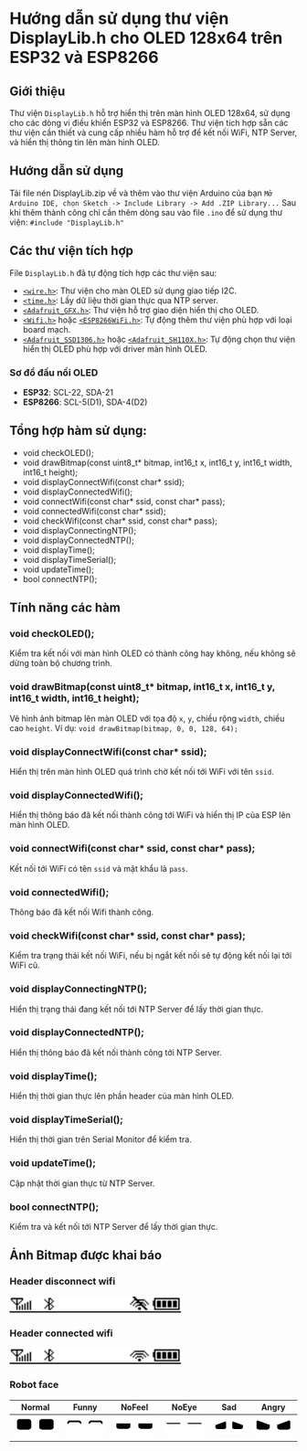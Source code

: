 # Hướng dẫn sử dụng thư viện DisplayLib.h cho OLED 128x64 trên ESP32 và ESP8266

## Giới thiệu
Thư viện `DisplayLib.h` hỗ trợ hiển thị trên màn hình OLED 128x64, sử dụng cho các dòng vi điều khiển ESP32 và ESP8266. Thư viện tích hợp sẵn các thư viện cần thiết và cung cấp nhiều hàm hỗ trợ để kết nối WiFi, NTP Server, và hiển thị thông tin lên màn hình OLED.

## Hướng dẫn sử dụng
Tải file nén DisplayLib.zip về và thêm vào thư viện Arduino của bạn `Mở Arduino IDE, chọn Sketch -> Include Library -> Add .ZIP Library...`
Sau khi thêm thành công chỉ cần thêm dòng sau vào file `.ino` để sử dụng thư viện:
`#include "DisplayLib.h"`

## Các thư viện tích hợp
File `DisplayLib.h` đã tự động tích hợp các thư viện sau:
- [`<wire.h>`](https://github.com/codebendercc/arduino-library-files/blob/master/libraries/Wire/Wire.h): Thư viện cho màn OLED sử dụng giao tiếp I2C.
- [`<time.h>`](https://github.com/ebrevdo/arduino/blob/master/libraries/Time/Time.h): Lấy dữ liệu thời gian thực qua NTP server.
- [`<Adafruit_GFX.h>`](https://github.com/adafruit/Adafruit-GFX-Library): Thư viện hỗ trợ giao diện hiển thị cho OLED.
- [`<Wifi.h>`](https://github.com/espressif/arduino-esp32/blob/master/libraries/WiFi/src/WiFi.h) hoặc [`<ESP8266WiFi.h>`](https://github.com/esp8266/Arduino/blob/master/libraries/ESP8266WiFi/src/ESP8266WiFi.h): Tự động thêm thư viện phù hợp với loại board mạch.
- [`<Adafruit_SSD1306.h>`](https://github.com/adafruit/Adafruit_SSD1306) hoặc [`<Adafruit_SH110X.h>`](https://github.com/adafruit/Adafruit_SH110x): Tự động chọn thư viện hiển thị OLED phù hợp với driver màn hình OLED.

### Sơ đồ đấu nối OLED
- **ESP32**: SCL-22, SDA-21
- **ESP8266**: SCL-5(D1), SDA-4(D2)

## Tổng hợp hàm sử dụng:
- void checkOLED();
- void drawBitmap(const uint8_t* bitmap, int16_t x, int16_t y, int16_t width, int16_t height);
- void displayConnectWifi(const char* ssid);
- void displayConnectedWifi();
- void connectWifi(const char* ssid, const char* pass);
- void connectedWifi(const char* ssid);
- void checkWifi(const char* ssid, const char* pass);
- void displayConnectingNTP();
- void displayConnectedNTP();
- void displayTime();
- void displayTimeSerial();
- void updateTime();
- bool connectNTP();

## Tính năng các hàm
### void checkOLED();
Kiểm tra kết nối với màn hình OLED có thành công hay không, nếu không sẽ dừng toàn bộ chương trình.

### void drawBitmap(const uint8_t* bitmap, int16_t x, int16_t y, int16_t width, int16_t height);
Vẽ hình ảnh bitmap lên màn OLED với tọa độ `x`, `y`, chiều rộng `width`, chiều cao `height`.
Ví dụ: `void drawBitmap(bitmap, 0, 0, 128, 64);`

### void displayConnectWifi(const char* ssid);
Hiển thị trên màn hình OLED quá trình chờ kết nối tới WiFi với tên `ssid`.

### void displayConnectedWifi();
Hiển thị thông báo đã kết nối thành công tới WiFi và hiển thị IP của ESP lên màn hình OLED.

### void connectWifi(const char* ssid, const char* pass);
Kết nối tới WiFi có tên `ssid` và mật khẩu là `pass`.

### void connectedWifi();
Thông báo đã kết nối Wifi thành công.

### void checkWifi(const char* ssid, const char* pass);
Kiểm tra trạng thái kết nối WiFi, nếu bị ngắt kết nối sẽ tự động kết nối lại tới WiFi cũ.

### void displayConnectingNTP();
Hiển thị trạng thái đang kết nối tới NTP Server để lấy thời gian thực.

### void displayConnectedNTP();
Hiển thị thông báo đã kết nối thành công tới NTP Server.

### void displayTime();
Hiển thị thời gian thực lên phần header của màn hình OLED.

### void displayTimeSerial();
Hiển thị thời gian trên Serial Monitor để kiểm tra.

### void updateTime();
Cập nhật thời gian thực từ NTP Server.

### bool connectNTP();
Kiểm tra và kết nối tới NTP Server để lấy thời gian thực.

## Ảnh Bitmap được khai báo
### Header disconnect wifi
<img src="Bitmap Picture/Header NoWifi 128x12.bmp?raw=true" width="300px"><br/>
### Header connected wifi
<img src="Bitmap Picture/Header 128x12.bmp?raw=true" width="300px"><br/>
### Robot face
| Normal | Funny | NoFeel | NoEye | Sad | Angry |
|--------|-------|--------|-------|-----|-------|
| <img src="Bitmap Picture/Robot Face/Normal.bmp?raw=true" width="200px"> | <img src="Bitmap Picture/Robot Face/Funny.bmp?raw=true" width="200px"> | <img src="Bitmap Picture/Robot Face/NoFeel.bmp?raw=true" width="200px"> | <img src="Bitmap Picture/Robot Face/NoEye.bmp?raw=true" width="200px"> | <img src="Bitmap Picture/Robot Face/Sad.bmp?raw=true" width="200px"> | <img src="Bitmap Picture/Robot Face/Angry.bmp?raw=true" width="200px"> |

